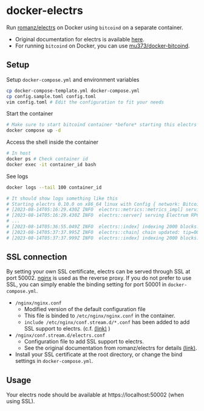 # docker-electrs

Run [romanz/electrs](https://github.com/romanz/electrs) on Docker using `bitcoind` on a separate container.
- Original documentation for electrs is available [here](https://github.com/romanz/electrs/blob/a1460ec4a90e45c863c29f66932dd91a0aea9f6f/doc/install.md).
- For running `bitcoind` on Docker, you can use [mu373/docker-bitcoind](https://github.com/mu373/docker-bitcoind).

## Setup
Setup `docker-compose.yml` and environment variables
```sh
cp docker-compose-template.yml docker-compose.yml
cp config.sample.toml config.toml
vim config.toml # Edit the configuration to fit your needs
```

Start the container
```sh
# Make sure to start bitcoind container *before* starting this electrs container
docker compose up -d
```

Access the shell inside the container
```sh
# In host
docker ps # Check container id
docker exec -it container_id bash
```

See logs
```sh
docker logs --tail 100 container_id

# It should show logs something like this
# Starting electrs 0.10.0 on x86_64 linux with Config { network: Bitcoin, db_path: "/electrs/data/bitcoin", daemon_dir: "/data/.bitcoin", daemon_auth: UserPass("root", "<sensitive>"), daemon_rpc_addr: 192.168.128.2:8332, daemon_p2p_addr: 192.168.128.2:8333, electrum_rpc_addr: 127.0.0.1:50001, monitoring_addr: 127.0.0.1:4224, wait_duration: 10s, jsonrpc_timeout: 15s, index_batch_size: 10, index_lookup_limit: None, reindex_last_blocks: 0, auto_reindex: true, ignore_mempool: false, sync_once: false, skip_block_download_wait: false, disable_electrum_rpc: false, server_banner: "Welcome to electrs 0.10.0 (Electrum Rust Server)!", signet_magic: e3cdb3a1, args: [] }
# [2023-08-14T05:16:29.430Z INFO  electrs::metrics::metrics_impl] serving Prometheus metrics on 127.0.0.1:4224
# [2023-08-14T05:16:29.430Z INFO  electrs::server] serving Electrum RPC on 127.0.0.1:50001
# ...
# [2023-08-14T05:36:55.049Z INFO  electrs::index] indexing 2000 blocks: [589681..591680]
# [2023-08-14T05:37:37.995Z INFO  electrs::chain] chain updated: tip=0000000000000000001eba1320x7f2312b, height=591680
# [2023-08-14T05:37:37.999Z INFO  electrs::index] indexing 2000 blocks: [591681..593680]
```


## SSL connection
By setting your own SSL certificate, electrs can be served through SSL at port 50002. [nginx](https://hub.docker.com/_/nginx) is used as the reverse proxy. If you do not prefer to use SSL, you can simply enable the binding setting for port 50001 in `docker-compose.yml`.

- `/nginx/nginx.conf`
    - Modified version of the default configuration file
    - This file is binded to `/etc/nginx/nginx.conf` in the container.
    - `include /etc/nginx/conf.stream.d/*.conf` has been added to add SSL support to electrs. (c.f. [(link)](https://serverfault.com/questions/1077988/nginx-does-not-open-specified-listen-port) )
- `/nginx/conf.stream.d/electrs.conf`
    - Configuration file to add SSL support to electrs.
    - See the original documentation from romanz/electrs for details [(link)](https://github.com/romanz/electrs/blob/a1460ec4a90e45c863c29f66932dd91a0aea9f6f/doc/config.md#ssl-connection).
- Install your SSL certificate at the root directory, or change the bind settings in `docker-compose.yml`.

## Usage
Your electrs node should be available at https://localhost:50002 (when using SSL).